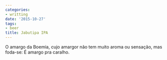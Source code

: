 ```yaml
---
categories:
- writting
date: '2015-10-27'
tags:
- beer
title: Jabutipa IPA
---
```


O amargo da Boemia, cujo amargor não tem muito aroma ou sensação, mas foda-se: É amargo pra caralho.